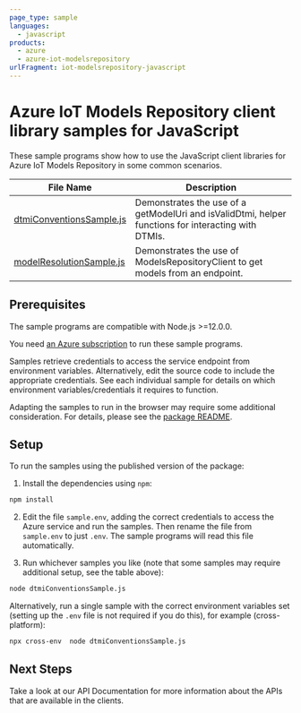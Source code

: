 ```yaml
---
page_type: sample
languages:
  - javascript
products:
  - azure
  - azure-iot-modelsrepository
urlFragment: iot-modelsrepository-javascript
---
```


# Azure IoT Models Repository client library samples for JavaScript

These sample programs show how to use the JavaScript client libraries for Azure IoT Models Repository in some common scenarios.

| **File Name**                                     | **Description**                                                                                     |
| ------------------------------------------------- | --------------------------------------------------------------------------------------------------- |
| [dtmiConventionsSample.js][dtmiconventionssample] | Demonstrates the use of a getModelUri and isValidDtmi, helper functions for interacting with DTMIs. |
| [modelResolutionSample.js][modelresolutionsample] | Demonstrates the use of ModelsRepositoryClient to get models from an endpoint.                      |

## Prerequisites

The sample programs are compatible with Node.js >=12.0.0.

You need [an Azure subscription][freesub] to run these sample programs.

Samples retrieve credentials to access the service endpoint from environment variables. Alternatively, edit the source code to include the appropriate credentials. See each individual sample for details on which environment variables/credentials it requires to function.

Adapting the samples to run in the browser may require some additional consideration. For details, please see the [package README][package].

## Setup

To run the samples using the published version of the package:

1. Install the dependencies using `npm`:

```bash
npm install
```

2. Edit the file `sample.env`, adding the correct credentials to access the Azure service and run the samples. Then rename the file from `sample.env` to just `.env`. The sample programs will read this file automatically.

3. Run whichever samples you like (note that some samples may require additional setup, see the table above):

```bash
node dtmiConventionsSample.js
```

Alternatively, run a single sample with the correct environment variables set (setting up the `.env` file is not required if you do this), for example (cross-platform):

```bash
npx cross-env  node dtmiConventionsSample.js
```

## Next Steps

Take a look at our API Documentation for more information about the APIs that are available in the clients.

[dtmiconventionssample]: https://github.com/Azure/azure-sdk-for-js/blob/master/sdk/iot/modelsrepository/samples/v0/javascript/dtmiConventionsSample.js
[modelresolutionsample]: https://github.com/Azure/azure-sdk-for-js/blob/master/sdk/iot/modelsrepository/samples/v0/javascript/modelResolutionSample.js
[freesub]: https://azure.microsoft.com/free/
[package]: https://github.com/Azure/azure-sdk-for-js/tree/master/sdk/iot/modelsrepository/README.md
